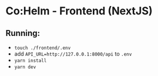 # Co:Helm - Frontend (NextJS)

## Running:

- `touch ./frontend/.env`
- add `API_URL=http://127.0.0.1:8000/api` to `.env`
- `yarn install`
- `yarn dev`